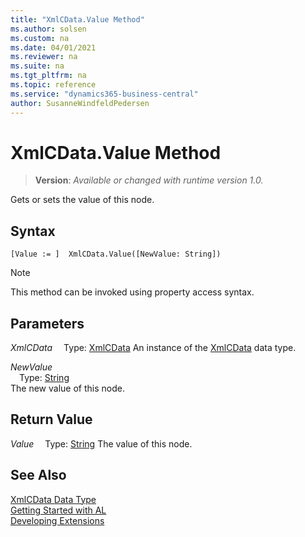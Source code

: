```yaml
---
title: "XmlCData.Value Method"
ms.author: solsen
ms.custom: na
ms.date: 04/01/2021
ms.reviewer: na
ms.suite: na
ms.tgt_pltfrm: na
ms.topic: reference
ms.service: "dynamics365-business-central"
author: SusanneWindfeldPedersen
---
```

[//]: # (START>DO_NOT_EDIT)
[//]: # (IMPORTANT:Do not edit any of the content between here and the END>DO_NOT_EDIT.)
[//]: # (Any modifications should be made in the .xml files in the ModernDev repo.)
# XmlCData.Value Method
> **Version**: _Available or changed with runtime version 1.0._

Gets or sets the value of this node.


## Syntax
```
[Value := ]  XmlCData.Value([NewValue: String])
```
> [!NOTE]
> This method can be invoked using property access syntax.
## Parameters
*XmlCData*
&emsp;Type: [XmlCData](xmlcdata-data-type.md)
An instance of the [XmlCData](xmlcdata-data-type.md) data type.

*NewValue*  
&emsp;Type: [String](../string/string-data-type.md)  
The new value of this node.  


## Return Value
*Value*
&emsp;Type: [String](../string/string-data-type.md)
The value of this node.


[//]: # (IMPORTANT: END>DO_NOT_EDIT)
## See Also
[XmlCData Data Type](xmlcdata-data-type.md)  
[Getting Started with AL](../../devenv-get-started.md)  
[Developing Extensions](../../devenv-dev-overview.md)